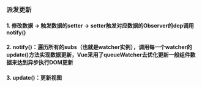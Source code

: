 ### 派发更新

#### 1. 修改数据 -> 触发数据的setter -> setter触发对应数据的Observer的dep调用notify()

#### 2. notify()：遍历所有的subs（也就是watcher实例），调用每一个watcher的update()方法实现数据更新，Vue采用了queueWatcher去优化更新一般组件数据来达到异步执行DOM更新

#### 3. update()：更新视图
